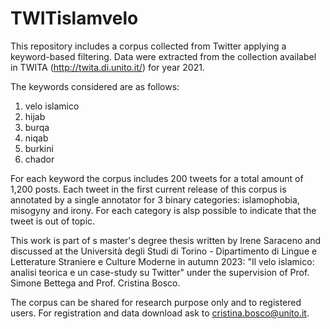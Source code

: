 # TWITislamvelo

This repository includes a corpus collected from Twitter applying a keyword-based filtering. Data were extracted from the collection availabel in TWITA (http://twita.di.unito.it/) for year 2021.

The keywords considered are as follows:
1.	velo islamico
2.	hijab
3.	burqa
4.	niqab
5.	burkini
6.	chador
   
For each keyword the corpus includes 200 tweets for a total amount of 1,200 posts.
Each tweet in the first current release of this corpus is annotated by a single annotator for 3 binary categories: islamophobia, misogyny and irony. For each category is alsp possible to indicate that the tweet is out of topic.

This work is part of s master's degree thesis written by Irene Saraceno and discussed at the Università degli Studi di Torino - Dipartimento di Lingue e Letterature Straniere e Culture Moderne in autumn 2023: "Il velo islamico: analisi teorica e un case-study su Twitter" under the supervision of Prof. Simone Bettega and Prof. Cristina Bosco.

The corpus can be shared for research purpose only and to registered users. For registration and data download ask to cristina.bosco@unito.it.
